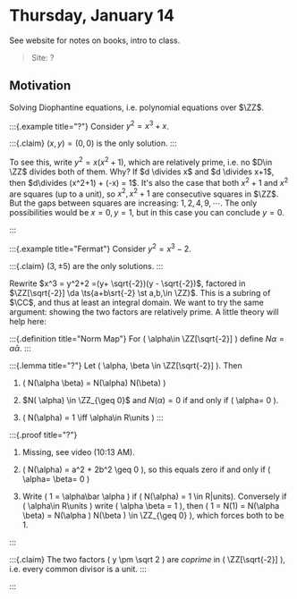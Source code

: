 # Thursday, January 14

See website for notes on books, intro to class.

> Site: ?

## Motivation

Solving Diophantine equations, i.e. polynomial equations over $\ZZ$.


:::{.example title="?"}
Consider $y^2 = x^3 + x$.


:::{.claim}
$(x, y) = (0, 0)$ is the only solution.
:::

To see this, write $y^2 = x(x^2+1)$, which are relatively prime, i.e. no $D\in \ZZ$ divides both of them.
Why?
If $d \divides x$ and $d \divides x+1$, then $d\divides (x^2+1) + (-x) = 1$.
It's also the case that both $x^2+1$ and $x^2$ are squares (up to a unit), so $x^2, x^2 + 1$ are consecutive squares in $\ZZ$.
But the gaps between squares are increasing: $1, 2, 4, 9, \cdots$.
The only possibilities would be $x=0, y=1$, but in this case you can conclude $y=0$. 

:::


:::{.example title="Fermat"}
Consider $y^2 = x^3-2$.


:::{.claim}
$(3, \pm 5)$ are the only solutions.
:::

Rewrite $x^3 = y^2+2 =(y+ \sqrt{-2})(y - \sqrt{-2})$, factored in $\ZZ[\sqrt{-2}] \da \ts{a+b\srt{-2} \st a,b,\in \ZZ}$.
This is a subring of $\CC$, and thus at least an integral domain.
We want to try the same argument: showing the two factors are relatively prime.
A little theory will help here:

:::{.definition title="Norm Map"}
For \( \alpha\in \ZZ[\sqrt{-2}] \) define $N \alpha = \alpha\bar \alpha$.
:::

:::{.lemma title="?"}
Let \( \alpha, \beta \in \ZZ[\sqrt{-2}] \).
Then 

1. \( N(\alpha \beta) = N(\alpha) N(\beta) \)
2. $N( \alpha) \in \ZZ_{\geq 0}$ and $N(\alpha) = 0$ if and only if \( \alpha= 0 \).

3. \( N(\alpha) = 1 \iff \alpha\in R\units \) 
:::

:::{.proof title="?"}

1. Missing, see video (10:13 AM).

2. \( N(\alpha) = a^2 + 2b^2 \geq 0 \), so this equals zero if and only if \( \alpha= \beta= 0 \)  

3. Write \( 1 = \alpha\bar \alpha \) if \( N(\alpha) = 1 \in R|units\).
Conversely if \( \alpha\in R\units \) write \( \alpha \beta = 1 \), then \( 1 = N(1) = N(\alpha \beta) = N(\alpha ) N(\beta ) \in \ZZ_{\geq 0} \), which forces both to be 1.


:::


:::{.claim}
The two factors \( y \pm \sqrt 2 \) are *coprime* in \( \ZZ[\sqrt{-2}] \), i.e. every common divisor is a unit.
:::


:::

